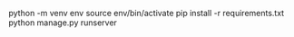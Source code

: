 python -m venv env
source env/bin/activate
pip install -r requirements.txt
python manage.py runserver
